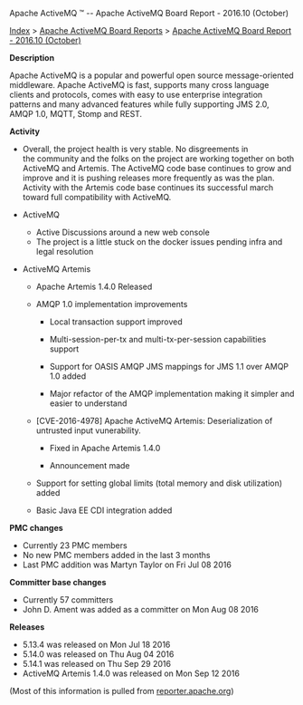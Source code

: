 Apache ActiveMQ ™ -- Apache ActiveMQ Board Report - 2016.10 (October) 

[Index](index.html) > [Apache ActiveMQ Board Reports](apache-activemq-board-reports.html) > [Apache ActiveMQ Board Report - 2016.10 (October)](apache-activemq-board-report-201610-october.html)


**Description**

Apache ActiveMQ is a popular and powerful open source message-oriented middleware. Apache ActiveMQ is fast, supports many cross language clients and protocols, comes with easy to use enterprise integration patterns and many advanced features while fully supporting JMS 2.0, AMQP 1.0, MQTT, Stomp and REST.

**Activity**

*   Overall, the project health is very stable. No disgreements in the community and the folks on the project are working together on both ActiveMQ and Artemis. The ActiveMQ code base continues to grow and improve and it is pushing releases more frequently as was the plan. Activity with the Artemis code base continues its successful march toward full compatibility with ActiveMQ.

*   ActiveMQ  
    *   Active Discussions around a new web console
    *   The project is a little stuck on the docker issues pending infra and legal resolution  
        
*   ActiveMQ Artemis
    
    *   Apache Artemis 1.4.0 Released
        
    *   AMQP 1.0 implementation improvements
        
        *   Local transaction support improved
            
        *   Multi-session-per-tx and multi-tx-per-session capabilities support
            
        *   Support for OASIS AMQP JMS mappings for JMS 1.1 over AMQP 1.0 added
            
        *   Major refactor of the AMQP implementation making it simpler and easier to understand
            
    *   \[CVE-2016-4978\] Apache ActiveMQ Artemis: Deserialization of untrusted input vunerability.
        
        *   Fixed in Apache Artemis 1.4.0
            
        *   Announcement made
            
    *   Support for setting global limits (total memory and disk utilization) added
        
    *   Basic Java EE CDI integration added
        

**PMC changes**

*   Currently 23 PMC members
*   No new PMC members added in the last 3 months
*   Last PMC addition was Martyn Taylor on Fri Jul 08 2016 

**Committer base changes**

*   Currently 57 committers
*   John D. Ament was added as a committer on Mon Aug 08 2016

**Releases**

*   5.13.4 was released on Mon Jul 18 2016
*   5.14.0 was released on Thu Aug 04 2016
*   5.14.1 was released on Thu Sep 29 2016
*   ActiveMQ Artemis 1.4.0 was released on Mon Sep 12 2016

(Most of this information is pulled from [reporter.apache.org](https://reporter.apache.org/))

